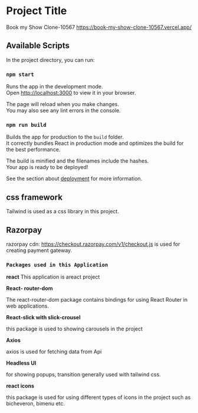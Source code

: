 # Project Title
Book my Show Clone-10567 https://book-my-show-clone-10567.vercel.app/

## Available Scripts

In the project directory, you can run:

### `npm start`

Runs the app in the development mode.\
Open [http://localhost:3000](http://localhost:3000) to view it in your browser.

The page will reload when you make changes.\
You may also see any lint errors in the console.


### `npm run build`

Builds the app for production to the `build` folder.\
It correctly bundles React in production mode and optimizes the build for the best performance.

The build is minified and the filenames include the hashes.\
Your app is ready to be deployed!

See the section about [deployment](https://facebook.github.io/create-react-app/docs/deployment) for more information.

## css framework
  
  Tailwind is used as a css library in this project.

## Razorpay

razorpay cdn: https://checkout.razorpay.com/v1/checkout.js is used for creating payment gateway.

### `Packages used in this Application`

**react**
This application is areact project

**React- router-dom**

The react-router-dom package contains bindings for using React Router in web applications.


**React-slick with slick-crousel** 


this package is used to showing carousels in the project

**Axios**

axios is used for fetching data from Api

**Headless UI**

for showing popups, transition generally used with tailwind css.

**react icons**

this package is used for using different types of icons in the project such as
 bicheveron, bimenu etc.
 


